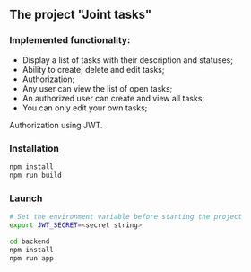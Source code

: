 ## The project "Joint tasks"

### Implemented functionality:

- Display a list of tasks with their description and statuses;
- Ability to create, delete and edit tasks;
- Authorization;
- Any user can view the list of open tasks;
- An authorized user can create and view all tasks;
- You can only edit your own tasks;

Authorization using JWT.

### Installation

```bash
npm install
npm run build
```

### Launch

```bash
# Set the environment variable before starting the project
export JWT_SECRET=<secret string>

cd backend
npm install
npm run app
```
